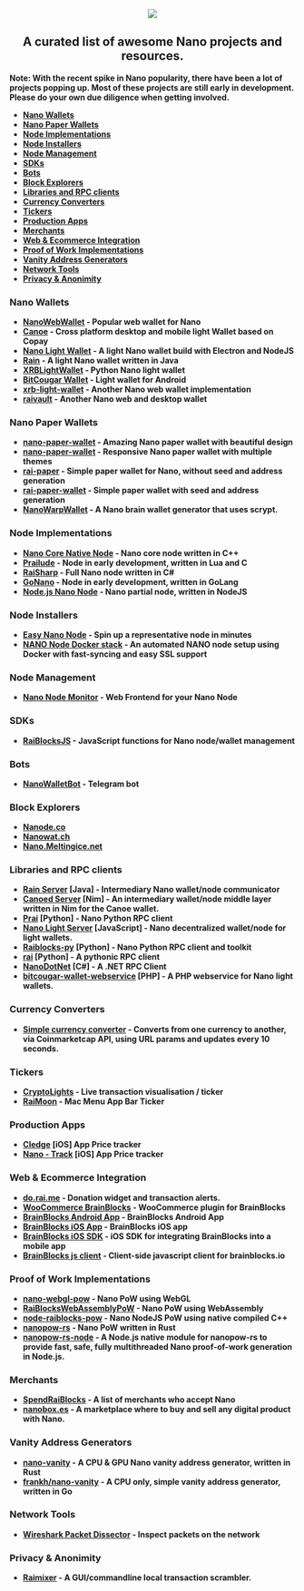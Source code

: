<p align="center">
  <img src="https://i.imgur.com/RKednCR.png"><b />
  <h2 align="center">A curated list of awesome Nano projects and resources.</h2>
  <p> Note: With the recent spike in Nano popularity, there have been a lot of projects popping up. Most of these projects are still early in development. <b>Please do your own due diligence when getting involved.</b></p>
</p>

* [Nano Wallets](#NanoWallets)
* [Nano Paper Wallets](#NanoPaperWallets)
* [Node Implementations](#NodeImplementations)
* [Node Installers](#NodeInstallers)
* [Node Management](#NodeManagement)
* [SDKs](#SDKs)
* [Bots](#Bots)
* [Block Explorers](#BlockExplorers)
* [Libraries and RPC clients](#RPCServers)
* [Currency Converters](#RaiBlocksCurrencyConverters)
* [Tickers](#Tickers)
* [Production Apps](#ProductionApps)
* [Merchants](#Merchants)
* [Web & Ecommerce Integration](#WebIntegration)
* [Proof of Work Implementations](#ProofofWork)
* [Vanity Address Generators](#VanityAddress)
* [Network Tools](#NetworkTools)
* [Privacy & Anonimity](#Privacy)
<a name="NanoWallets"></a>
### Nano Wallets
* [NanoWebWallet](https://github.com/jaimehgb/RaiWalletV2/) - Popular web wallet for Nano
* [Canoe](https://getcanoe.io) - Cross platform desktop and mobile light Wallet based on Copay
* [Nano Light Wallet](https://github.com/AugustoResende/NanoLightWallet) - A light Nano wallet build with Electron and NodeJS
* [Rain](https://github.com/thehen101/Rain) - A light Nano wallet written in Java
* [XRBLightWallet](https://github.com/BenedictThompson/XRBLightWallet) - Python Nano light wallet
* [BitCougar Wallet](https://github.com/eduardofacunha/bitcougar-wallet) - Light wallet for Android
* [xrb-light-wallet](https://github.com/numtel/xrb-light-wallet) - Another Nano web wallet implementation
* [raivault](https://github.com/cronoh/raivault) - Another Nano web and desktop wallet

<a name="NanoPaperWallets"></a>
### Nano Paper Wallets
* [nano-paper-wallet](https://github.com/vitorcremonez/nano-paper-wallet) - Amazing Nano paper wallet with beautiful design
* [nano-paper-wallet](https://github.com/jelofsson/nano-paper-wallet) - Responsive Nano paper wallet with multiple themes
* [rai-paper](https://github.com/Blootoon/rai-paper) - Simple paper wallet for Nano, without seed and address generation
* [rai-paper-wallet](https://github.com/numtel/rai-paper-wallet/) - Simple paper wallet with seed and address generation
* [NanoWarpWallet](https://termhn.github.io/nanowarpwallet/) - A Nano brain wallet generator that uses scrypt. 

<a name="NodeImplementations"></a>
### Node Implementations
* [Nano Core Native Node](https://github.com/nanocurrency/raiblocks) - Nano core node written in C++
* [Prailude](https://github.com/slact/prailude) - Node in early development, written in Lua and C
* [RaiSharp](https://github.com/vardthomas/Aggrex.RaiSharp) - Full Nano node written in C#
* [GoNano](https://github.com/frankh/nano) - Node in early development, written in GoLang
* [Node.js Nano Node](https://github.com/numtel/node-nano-node) - Nano partial node, written in NodeJS

<a name="NodeInstallers"></a>
### Node Installers
* [Easy Nano Node](https://github.com/NanoTools/easy-nano-node) - Spin up a representative node in minutes
* [NANO Node Docker stack](https://github.com/lephleg/nano-node-docker) - An automated NANO node setup using Docker with fast-syncing and easy SSL support

<a name="NodeManagement"></a>
### Node Management
* [Nano Node Monitor](https://github.com/nanotools/nanoNodeMonitor) - Web Frontend for your Nano Node

<a name="SDKs"></a>
### SDKs
* [RaiBlocksJS](https://github.com/SergiySW/RaiBlocksJS) - JavaScript functions for Nano node/wallet management

<a name="Bots"></a>
### Bots
* [NanoWalletBot](https://github.com/SergiySW/NanoWalletBot) - Telegram bot

<a name="BlockExplorers"></a>
### Block Explorers
* [Nanode.co](https://www.nanode.co/)
* [Nanowat.ch](https://nanowat.ch/)
* [Nano.Meltingice.net](https://nano.meltingice.net/explorer/)

<a name="RPCServers"></a>
### Libraries and RPC clients
* [Rain Server](https://github.com/thehen101/RainServer) [Java] - Intermediary Nano wallet/node communicator
* [Canoed Server](https://github.com/getcanoe/canoed) [Nim] - An intermediary wallet/node middle layer written in Nim for the Canoe wallet.
* [Prai](https://github.com/jxub/prai) [Python] - Nano Python RPC client
* [Nano Light Server](https://github.com/AugustoResende/NanoLightServer) [JavaScript] - Nano decentralized wallet/node for light wallets.
* [Raiblocks-py](https://github.com/dourvaris/raiblocks-py) [Python] - Nano Python RPC client and toolkit
* [rai](https://github.com/kennell/rai) [Python] - A pythonic RPC client
* [NanoDotNet](https://github.com/Flufd/NanoDotNet) [C#] - A .NET RPC Client
* [bitcougar-wallet-webservice](https://github.com/eduardofacunha/bitcougar-wallet-webservice) [PHP] - A PHP webservice for Nano light wallets.

<a name="RaiBlocksCurrencyConverters"></a>
### Currency Converters
* [Simple currency converter](http://raiw.krampe.se/value.html?currency=raiblocks&to=usd&value=100) - Converts from one currency to another, via Coinmarketcap API, using URL params and updates every 10 seconds.

<a name="Tickers"></a>
### Tickers
* [CryptoLights](https://cryptolights.info) - Live transaction visualisation / ticker
* [RaiMoon](https://github.com/dannytatom/RaiMoon) - Mac Menu App Bar Ticker

<a name="ProductionApps"></a>
### Production Apps
* [Cledge](https://itunes.apple.com/us/app/cledge/id1330236044?mt=8) [iOS] App Price tracker
* [Nano - Track](https://itunes.apple.com/us/app/nano-track-%24nano-price/id1324787752?mt=8) [iOS] App Price tracker

<a name="WebIntegration"></a>
### Web & Ecommerce Integration
* [do.rai.me](https://doraime.com/) - Donation widget and transaction alerts.
* [WooCommerce BrainBlocks](https://github.com/brainblocks/woocommerce-brainblocks) - WooCommerce plugin for BrainBlocks
* [BrainBlocks Android App](https://github.com/brainblocks/brainblocks-android) - BrainBlocks Android App
* [BrainBlocks iOS App](https://github.com/brainblocks/brainblocks-ios) - BrainBlocks iOS app
* [BrainBlocks iOS SDK](https://github.com/brainblocks/brainblocks-ios-sdk) - iOS SDK for integrating BrainBlocks into a mobile app
* [BrainBlocks js client](https://github.com/brainblocks/brainblocks) - Client-side javascript client for brainblocks.io

<a name="ProofofWork"></a>
### Proof of Work Implementations
* [nano-webgl-pow](https://github.com/numtel/nano-webgl-pow) - Nano PoW using WebGL
* [RaiBlocksWebAssemblyPoW](https://github.com/jaimehgb/RaiBlocksWebAssemblyPoW) - Nano PoW using WebAssembly
* [node-raiblocks-pow](https://github.com/numtel/node-raiblocks-pow) - Nano NodeJS PoW using native compiled C++
* [nanopow-rs](https://github.com/termhn/nanopow-rs/) - Nano PoW written in Rust
* [nanopow-rs-node](https://github.com/termhn/nanopow-rs-node) - A Node.js native module for nanopow-rs to provide fast, safe, fully multithreaded Nano proof-of-work generation in Node.js. 

<a name="Merchants"></a>
### Merchants
* [SpendRaiBlocks](https://www.spendraiblocks.com/) - A list of merchants who accept Nano
* [nanobox.es](https://nanobox.es/) - A marketplace where to buy and sell any digital product with Nano.

<a name="VanityAddress"></a>
### Vanity Address Generators
* [nano-vanity](https://github.com/PlasmaPower/nano-vanity) - A CPU & GPU Nano vanity address generator, written in Rust
* [frankh/nano-vanity](https://github.com/frankh/nano-vanity) - A CPU only, simple vanity address generator, written in Go

<a name="NetworkTools"></a>
### Network Tools
* [Wireshark Packet Dissector](https://gist.github.com/slact/63571aad31d8f445ac045391a7857ef5) - Inspect packets on the network

<a name="Privacy"></a>
### Privacy & Anonimity 
* [Raimixer](https://github.com/juanjux/raimixer/) - A GUI/commandline local transaction scrambler.
